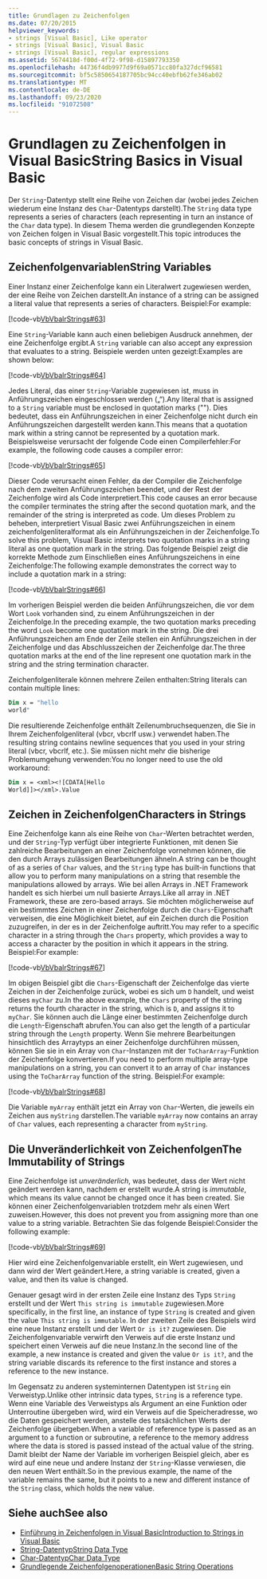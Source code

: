 ```yaml
---
title: Grundlagen zu Zeichenfolgen
ms.date: 07/20/2015
helpviewer_keywords:
- strings [Visual Basic], Like operator
- strings [Visual Basic], Visual Basic
- strings [Visual Basic], regular expressions
ms.assetid: 5674418d-f00d-4f72-9f98-d15897793350
ms.openlocfilehash: 44736f4db9977d9f69a0571cc80fa327dcf96581
ms.sourcegitcommit: bf5c5850654187705bc94cc40ebfb62fe346ab02
ms.translationtype: MT
ms.contentlocale: de-DE
ms.lasthandoff: 09/23/2020
ms.locfileid: "91072508"
---
```

# <a name="string-basics-in-visual-basic"></a><span data-ttu-id="17091-102">Grundlagen zu Zeichenfolgen in Visual Basic</span><span class="sxs-lookup"><span data-stu-id="17091-102">String Basics in Visual Basic</span></span>

<span data-ttu-id="17091-103">Der `String`-Datentyp stellt eine Reihe von Zeichen dar (wobei jedes Zeichen wiederum eine Instanz des `Char`-Datentyps darstellt).</span><span class="sxs-lookup"><span data-stu-id="17091-103">The `String` data type represents a series of characters (each representing in turn an instance of the `Char` data type).</span></span> <span data-ttu-id="17091-104">In diesem Thema werden die grundlegenden Konzepte von Zeichen folgen in Visual Basic vorgestellt.</span><span class="sxs-lookup"><span data-stu-id="17091-104">This topic introduces the basic concepts of strings in Visual Basic.</span></span>  
  
## <a name="string-variables"></a><span data-ttu-id="17091-105">Zeichenfolgenvariablen</span><span class="sxs-lookup"><span data-stu-id="17091-105">String Variables</span></span>  

 <span data-ttu-id="17091-106">Einer Instanz einer Zeichenfolge kann ein Literalwert zugewiesen werden, der eine Reihe von Zeichen darstellt.</span><span class="sxs-lookup"><span data-stu-id="17091-106">An instance of a string can be assigned a literal value that represents a series of characters.</span></span> <span data-ttu-id="17091-107">Beispiel:</span><span class="sxs-lookup"><span data-stu-id="17091-107">For example:</span></span>  
  
 [!code-vb[VbVbalrStrings#63](~/samples/snippets/visualbasic/VS_Snippets_VBCSharp/VbVbalrStrings/VB/Class2.vb#63)]  
  
 <span data-ttu-id="17091-108">Eine `String`-Variable kann auch einen beliebigen Ausdruck annehmen, der eine Zeichenfolge ergibt.</span><span class="sxs-lookup"><span data-stu-id="17091-108">A `String` variable can also accept any expression that evaluates to a string.</span></span> <span data-ttu-id="17091-109">Beispiele werden unten gezeigt:</span><span class="sxs-lookup"><span data-stu-id="17091-109">Examples are shown below:</span></span>  
  
 [!code-vb[VbVbalrStrings#64](~/samples/snippets/visualbasic/VS_Snippets_VBCSharp/VbVbalrStrings/VB/Class2.vb#64)]  
  
 <span data-ttu-id="17091-110">Jedes Literal, das einer `String`-Variable zugewiesen ist, muss in Anführungszeichen eingeschlossen werden („“).</span><span class="sxs-lookup"><span data-stu-id="17091-110">Any literal that is assigned to a `String` variable must be enclosed in quotation marks ("").</span></span> <span data-ttu-id="17091-111">Dies bedeutet, dass ein Anführungszeichen in einer Zeichenfolge nicht durch ein Anführungszeichen dargestellt werden kann.</span><span class="sxs-lookup"><span data-stu-id="17091-111">This means that a quotation mark within a string cannot be represented by a quotation mark.</span></span> <span data-ttu-id="17091-112">Beispielsweise verursacht der folgende Code einen Compilerfehler:</span><span class="sxs-lookup"><span data-stu-id="17091-112">For example, the following code causes a compiler error:</span></span>  
  
 [!code-vb[VbVbalrStrings#65](~/samples/snippets/visualbasic/VS_Snippets_VBCSharp/VbVbalrStrings/VB/Class2.vb#65)]  
  
 <span data-ttu-id="17091-113">Dieser Code verursacht einen Fehler, da der Compiler die Zeichenfolge nach dem zweiten Anführungszeichen beendet, und der Rest der Zeichenfolge wird als Code interpretiert.</span><span class="sxs-lookup"><span data-stu-id="17091-113">This code causes an error because the compiler terminates the string after the second quotation mark, and the remainder of the string is interpreted as code.</span></span> <span data-ttu-id="17091-114">Um dieses Problem zu beheben, interpretiert Visual Basic zwei Anführungszeichen in einem zeichenfolgenliteralformat als ein Anführungszeichen in der Zeichenfolge.</span><span class="sxs-lookup"><span data-stu-id="17091-114">To solve this problem, Visual Basic interprets two quotation marks in a string literal as one quotation mark in the string.</span></span> <span data-ttu-id="17091-115">Das folgende Beispiel zeigt die korrekte Methode zum Einschließen eines Anführungszeichens in eine Zeichenfolge:</span><span class="sxs-lookup"><span data-stu-id="17091-115">The following example demonstrates the correct way to include a quotation mark in a string:</span></span>  
  
 [!code-vb[VbVbalrStrings#66](~/samples/snippets/visualbasic/VS_Snippets_VBCSharp/VbVbalrStrings/VB/Class2.vb#66)]  
  
 <span data-ttu-id="17091-116">Im vorherigen Beispiel werden die beiden Anführungszeichen, die vor dem Wort `Look` vorhanden sind, zu einem Anführungszeichen in der Zeichenfolge.</span><span class="sxs-lookup"><span data-stu-id="17091-116">In the preceding example, the two quotation marks preceding the word `Look` become one quotation mark in the string.</span></span> <span data-ttu-id="17091-117">Die drei Anführungszeichen am Ende der Zeile stellen ein Anführungszeichen in der Zeichenfolge und das Abschlusszeichen der Zeichenfolge dar.</span><span class="sxs-lookup"><span data-stu-id="17091-117">The three quotation marks at the end of the line represent one quotation mark in the string and the string termination character.</span></span>  
  
 <span data-ttu-id="17091-118">Zeichenfolgenliterale können mehrere Zeilen enthalten:</span><span class="sxs-lookup"><span data-stu-id="17091-118">String literals can contain multiple lines:</span></span>  
  
```vb  
Dim x = "hello  
world"  
```  
  
 <span data-ttu-id="17091-119">Die resultierende Zeichenfolge enthält Zeilenumbruchsequenzen, die Sie in Ihrem Zeichenfolgenliteral (vbcr, vbcrlf usw.) verwendet haben.</span><span class="sxs-lookup"><span data-stu-id="17091-119">The resulting string contains newline sequences that you used in your string literal (vbcr, vbcrlf, etc.).</span></span>  <span data-ttu-id="17091-120">Sie müssen nicht mehr die bisherige Problemumgehung verwenden:</span><span class="sxs-lookup"><span data-stu-id="17091-120">You no longer need to use the old workaround:</span></span>  
  
```vb  
Dim x = <xml><![CDATA[Hello  
World]]></xml>.Value  
```  
  
## <a name="characters-in-strings"></a><span data-ttu-id="17091-121">Zeichen in Zeichenfolgen</span><span class="sxs-lookup"><span data-stu-id="17091-121">Characters in Strings</span></span>  

 <span data-ttu-id="17091-122">Eine Zeichenfolge kann als eine Reihe von `Char`-Werten betrachtet werden, und der `String`-Typ verfügt über integrierte Funktionen, mit denen Sie zahlreiche Bearbeitungen an einer Zeichenfolge vornehmen können, die den durch Arrays zulässigen Bearbeitungen ähneln.</span><span class="sxs-lookup"><span data-stu-id="17091-122">A string can be thought of as a series of `Char` values, and the `String` type has built-in functions that allow you to perform many manipulations on a string that resemble the manipulations allowed by arrays.</span></span> <span data-ttu-id="17091-123">Wie bei allen Arrays in .NET Framework handelt es sich hierbei um null basierte Arrays.</span><span class="sxs-lookup"><span data-stu-id="17091-123">Like all array in .NET Framework, these are zero-based arrays.</span></span> <span data-ttu-id="17091-124">Sie möchten möglicherweise auf ein bestimmtes Zeichen in einer Zeichenfolge durch die `Chars`-Eigenschaft verweisen, die eine Möglichkeit bietet, auf ein Zeichen durch die Position zuzugreifen, in der es in der Zeichenfolge auftritt.</span><span class="sxs-lookup"><span data-stu-id="17091-124">You may refer to a specific character in a string through the `Chars` property, which provides a way to access a character by the position in which it appears in the string.</span></span> <span data-ttu-id="17091-125">Beispiel:</span><span class="sxs-lookup"><span data-stu-id="17091-125">For example:</span></span>  
  
 [!code-vb[VbVbalrStrings#67](~/samples/snippets/visualbasic/VS_Snippets_VBCSharp/VbVbalrStrings/VB/Class2.vb#67)]  
  
 <span data-ttu-id="17091-126">Im obigen Beispiel gibt die `Chars`-Eigenschaft der Zeichenfolge das vierte Zeichen in der Zeichenfolge zurück, wobei es sich um `D` handelt, und weist dieses `myChar` zu.</span><span class="sxs-lookup"><span data-stu-id="17091-126">In the above example, the `Chars` property of the string returns the fourth character in the string, which is `D`, and assigns it to `myChar`.</span></span> <span data-ttu-id="17091-127">Sie können auch die Länge einer bestimmten Zeichenfolge durch die `Length`-Eigenschaft abrufen.</span><span class="sxs-lookup"><span data-stu-id="17091-127">You can also get the length of a particular string through the `Length` property.</span></span> <span data-ttu-id="17091-128">Wenn Sie mehrere Bearbeitungen hinsichtlich des Arraytyps an einer Zeichenfolge durchführen müssen, können Sie sie in ein Array von `Char`-Instanzen mit der `ToCharArray`-Funktion der Zeichenfolge konvertieren.</span><span class="sxs-lookup"><span data-stu-id="17091-128">If you need to perform multiple array-type manipulations on a string, you can convert it to an array of `Char` instances using the `ToCharArray` function of the string.</span></span> <span data-ttu-id="17091-129">Beispiel:</span><span class="sxs-lookup"><span data-stu-id="17091-129">For example:</span></span>  
  
 [!code-vb[VbVbalrStrings#68](~/samples/snippets/visualbasic/VS_Snippets_VBCSharp/VbVbalrStrings/VB/Class2.vb#68)]  
  
 <span data-ttu-id="17091-130">Die Variable `myArray` enthält jetzt ein Array von `Char`-Werten, die jeweils ein Zeichen aus `myString` darstellen.</span><span class="sxs-lookup"><span data-stu-id="17091-130">The variable `myArray` now contains an array of `Char` values, each representing a character from `myString`.</span></span>  
  
## <a name="the-immutability-of-strings"></a><span data-ttu-id="17091-131">Die Unveränderlichkeit von Zeichenfolgen</span><span class="sxs-lookup"><span data-stu-id="17091-131">The Immutability of Strings</span></span>  

 <span data-ttu-id="17091-132">Eine Zeichenfolge ist *unveränderlich*, was bedeutet, dass der Wert nicht geändert werden kann, nachdem er erstellt wurde.</span><span class="sxs-lookup"><span data-stu-id="17091-132">A string is *immutable*, which means its value cannot be changed once it has been created.</span></span> <span data-ttu-id="17091-133">Sie können einer Zeichenfolgenvariablen trotzdem mehr als einen Wert zuweisen.</span><span class="sxs-lookup"><span data-stu-id="17091-133">However, this does not prevent you from assigning more than one value to a string variable.</span></span> <span data-ttu-id="17091-134">Betrachten Sie das folgende Beispiel:</span><span class="sxs-lookup"><span data-stu-id="17091-134">Consider the following example:</span></span>  
  
 [!code-vb[VbVbalrStrings#69](~/samples/snippets/visualbasic/VS_Snippets_VBCSharp/VbVbalrStrings/VB/Class2.vb#69)]  
  
 <span data-ttu-id="17091-135">Hier wird eine Zeichenfolgenvariable erstellt, ein Wert zugewiesen, und dann wird der Wert geändert.</span><span class="sxs-lookup"><span data-stu-id="17091-135">Here, a string variable is created, given a value, and then its value is changed.</span></span>  
  
 <span data-ttu-id="17091-136">Genauer gesagt wird in der ersten Zeile eine Instanz des Typs `String` erstellt und der Wert `This string is immutable` zugewiesen.</span><span class="sxs-lookup"><span data-stu-id="17091-136">More specifically, in the first line, an instance of type `String` is created and given the value `This string is immutable`.</span></span> <span data-ttu-id="17091-137">In der zweiten Zeile des Beispiels wird eine neue Instanz erstellt und der Wert `Or is it?` zugewiesen. Die Zeichenfolgenvariable verwirft den Verweis auf die erste Instanz und speichert einen Verweis auf die neue Instanz.</span><span class="sxs-lookup"><span data-stu-id="17091-137">In the second line of the example, a new instance is created and given the value `Or is it?`, and the string variable discards its reference to the first instance and stores a reference to the new instance.</span></span>  
  
 <span data-ttu-id="17091-138">Im Gegensatz zu anderen systeminternen Datentypen ist `String` ein Verweistyp.</span><span class="sxs-lookup"><span data-stu-id="17091-138">Unlike other intrinsic data types, `String` is a reference type.</span></span> <span data-ttu-id="17091-139">Wenn eine Variable des Verweistyps als Argument an eine Funktion oder Unterroutine übergeben wird, wird ein Verweis auf die Speicheradresse, wo die Daten gespeichert werden, anstelle des tatsächlichen Werts der Zeichenfolge übergeben.</span><span class="sxs-lookup"><span data-stu-id="17091-139">When a variable of reference type is passed as an argument to a function or subroutine, a reference to the memory address where the data is stored is passed instead of the actual value of the string.</span></span> <span data-ttu-id="17091-140">Damit bleibt der Name der Variable im vorherigen Beispiel gleich, aber es wird auf eine neue und andere Instanz der `String`-Klasse verwiesen, die den neuen Wert enthält.</span><span class="sxs-lookup"><span data-stu-id="17091-140">So in the previous example, the name of the variable remains the same, but it points to a new and different instance of the `String` class, which holds the new value.</span></span>  
  
## <a name="see-also"></a><span data-ttu-id="17091-141">Siehe auch</span><span class="sxs-lookup"><span data-stu-id="17091-141">See also</span></span>

- [<span data-ttu-id="17091-142">Einführung in Zeichenfolgen in Visual Basic</span><span class="sxs-lookup"><span data-stu-id="17091-142">Introduction to Strings in Visual Basic</span></span>](introduction-to-strings.md)
- [<span data-ttu-id="17091-143">String-Datentyp</span><span class="sxs-lookup"><span data-stu-id="17091-143">String Data Type</span></span>](../../../language-reference/data-types/string-data-type.md)
- [<span data-ttu-id="17091-144">Char-Datentyp</span><span class="sxs-lookup"><span data-stu-id="17091-144">Char Data Type</span></span>](../../../language-reference/data-types/char-data-type.md)
- [<span data-ttu-id="17091-145">Grundlegende Zeichenfolgenoperationen</span><span class="sxs-lookup"><span data-stu-id="17091-145">Basic String Operations</span></span>](../../../../standard/base-types/basic-string-operations.md)
